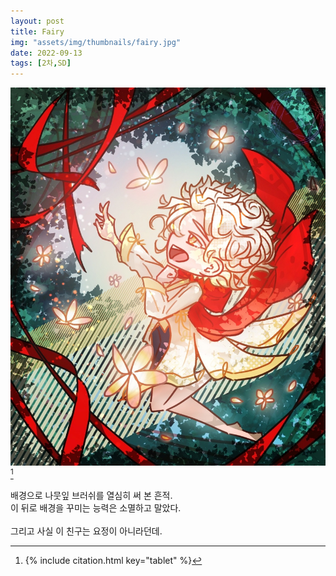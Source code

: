 ```yaml
---
layout: post
title: Fairy
img: "assets/img/thumbnails/fairy.jpg"
date: 2022-09-13
tags: [2차,SD]
---
```


![](/assets/img/portfolio/fairy.jpg)[^1]

배경으로 나뭇잎 브러쉬를 열심히 써 본 흔적. <br/>
이 뒤로 배경을 꾸미는 능력은 소멸하고 말았다. <br/><br/>
그리고 사실 이 친구는 요정이 아니라던데. 

[^1]: {% include citation.html key="tablet" %}
